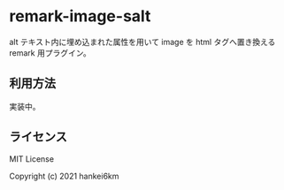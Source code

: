 # remark-image-salt

alt テキスト内に埋め込まれた属性を用いて image を html タグへ置き換える remark 用プラグイン。

## 利用方法

実装中。

## ライセンス

MIT License

Copyright (c) 2021 hankei6km

